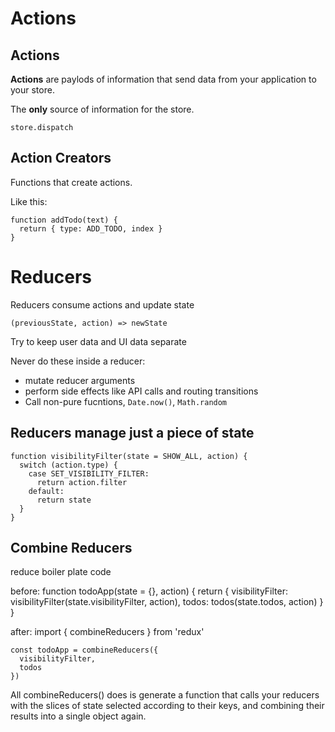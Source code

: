 # Actions

## Actions

**Actions** are paylods of information that send data from your application to your store.

The **only** source of information for the store.

`store.dispatch`

## Action Creators

Functions that create actions.

Like this:

    function addTodo(text) {
      return { type: ADD_TODO, index }
    }


# Reducers

Reducers consume actions and update state

    (previousState, action) => newState

Try to keep user data and UI data separate

Never do these inside a reducer:
- mutate reducer arguments
- perform side effects like API calls and routing transitions
- Call non-pure fucntions, `Date.now()`, `Math.random`

## Reducers manage just a piece of state

    function visibilityFilter(state = SHOW_ALL, action) {
      switch (action.type) {
        case SET_VISIBILITY_FILTER:
          return action.filter
        default:
          return state
      }
    }

## Combine Reducers

reduce boiler plate code

before:
    function todoApp(state = {}, action) {
      return {
        visibilityFilter: visibilityFilter(state.visibilityFilter, action),
        todos: todos(state.todos, action)
      }
    }

after:
    import { combineReducers } from 'redux'

    const todoApp = combineReducers({
      visibilityFilter,
      todos
    })

All combineReducers() does is generate a function that calls your 
reducers with the slices of state selected according to their keys, 
and combining their results into a single object again.
